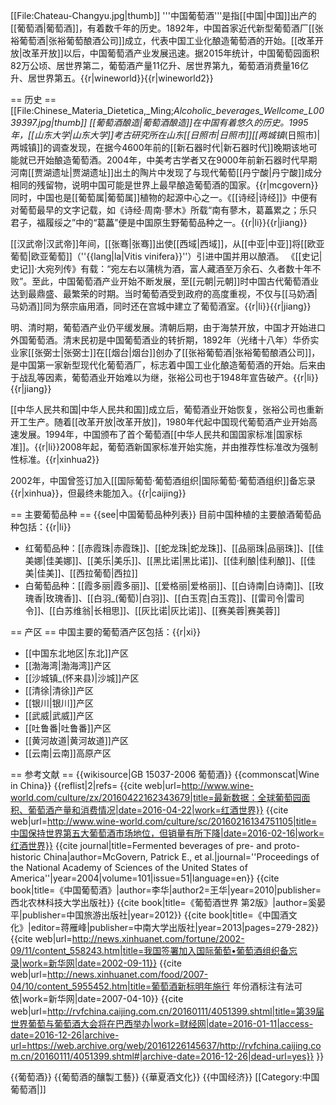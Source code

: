[[File:Chateau-Changyu.jpg|thumb]]
'''中国葡萄酒'''是指[[中国|中国]]出产的[[葡萄酒|葡萄酒]]，有着数千年的历史。1892年，中国首家近代新型葡萄酒厂[[张裕葡萄酒|张裕葡萄酿酒公司]]成立，代表中国工业化酿造葡萄酒的开始。[[改革开放|改革开放]]以后，中国葡萄酒产业发展迅速。据2015年统计，中国葡萄园面积82万公顷、居世界第二，葡萄酒产量11亿升、居世界第九，葡萄酒消费量16亿升、居世界第五。{{r|wineworld}}{{r|wineworld2}}

== 历史 ==
[[File:Chinese_Materia_Dietetica,_Ming;_Alcoholic_beverages_Wellcome_L0039397.jpg|thumb]]
[[葡萄酒酿造|葡萄酒酿造]]在中国有着悠久的历史。1995年，[[山东大学|山东大学]]考古研究所在山东[[日照市|日照市]][[两城镇_(日照市)|两城镇]]的调查发现，在据今4600年前的[[新石器时代|新石器时代]]晚期该地可能就已开始酿造葡萄酒。2004年，中美考古学者又在9000年前新石器时代早期河南[[贾湖遗址|贾湖遗址]]出土的陶片中发现了与现代葡萄[[丹宁酸|丹宁酸]]成分相同的残留物，说明中国可能是世界上最早酿造葡萄酒的国家。{{r|mcgovern}}同时，中国也是[[葡萄属|葡萄属]]植物的起源中心之一。《[[诗经|诗经]]》中便有对葡萄最早的文字记载，如《诗经·周南·蓼木》所载“南有蓼木，葛藟累之；乐只君子，福履绥之”中的“葛藟”便是中国原生野葡萄品种之一。{{r|li}}{{r|jiang}}

[[汉武帝|汉武帝]]年间，[[张骞|张骞]]出使[[西域|西域]]，从[[中亚|中亚]]将[[欧亚葡萄|欧亚葡萄]]（''{{lang|la|Vitis vinifera}}''）引进中国并用以酿酒。 《[[史记|史记]]·大宛列传》有载：“宛左右以蒲桃为酒，富人藏酒至万余石、久者数十年不败”。至此，中国葡萄酒产业开始不断发展，至[[元朝|元朝]]时中国古代葡萄酒业达到最鼎盛、最繁荣的时期。当时葡萄酒受到政府的高度重视，不仅与[[马奶酒|马奶酒]]同为祭宗庙用酒，同时还在宫城中建立了葡萄酒室。{{r|li}}{{r|jiang}}

明、清时期，葡萄酒产业仍平缓发展。清朝后期，由于海禁开放，中国才开始进口外国葡萄酒。清末民初是中国葡萄酒业的转折期，1892年（光绪十八年）华侨实业家[[张弼士|张弼士]]在[[烟台|烟台]]创办了[[张裕葡萄酒|张裕葡萄酿酒公司]]，是中国第一家新型现代化葡萄酒厂，标志着中国工业化酿造葡萄酒的开始。后来由于战乱等因素，葡萄酒业开始难以为继，张裕公司也于1948年宣告破产。{{r|li}}{{r|jiang}}

[[中华人民共和国|中华人民共和国]]成立后，葡萄酒业开始恢复，张裕公司也重新开工生产。随着[[改革开放|改革开放]]，1980年代起中国现代葡萄酒产业开始高速发展。1994年，中国颁布了首个葡萄酒[[中华人民共和国国家标准|国家标准]]。{{r|li}}2008年起，葡萄酒新国家标准开始实施，并由推荐性标准改为强制性标准。{{r|xinhua2}}

2002年，中国曾签订加入[[国际葡萄·葡萄酒组织|国际葡萄·葡萄酒组织]]备忘录{{r|xinhua}}，但最终未能加入。{{r|caijing}}

== 主要葡萄品种 ==
{{see|中国葡萄品种列表}}
目前中国种植的主要酿酒葡萄品种包括：{{r|li}}
* 红葡萄品种：[[赤霞珠|赤霞珠]]、[[蛇龙珠|蛇龙珠]]、[[品丽珠|品丽珠]]、[[佳美娜|佳美娜]]、[[美乐|美乐]]、[[黑比诺|黑比诺]]、[[佳利酿|佳利酿]]、[[佳美|佳美]]、[[西拉葡萄|西拉]]
* 白葡萄品种：[[霞多丽|霞多丽]]、[[爱格丽|爱格丽]]、[[白诗南|白诗南]]、[[玫瑰香|玫瑰香]]、[[白羽_(葡萄)|白羽]]、[[白玉霓|白玉霓]]、[[雷司令|雷司令]]、[[白苏维翁|长相思]]、[[灰比诺|灰比诺]]、[[赛美蓉|赛美蓉]]

== 产区 ==
中国主要的葡萄酒产区包括：{{r|xi}}
* [[中国东北地区|东北]]产区
* [[渤海湾|渤海湾]]产区
* [[沙城镇_(怀来县)|沙城]]产区
* [[清徐|清徐]]产区
* [[银川|银川]]产区
* [[武威|武威]]产区
* [[吐鲁番|吐鲁番]]产区
* [[黄河故道|黄河故道]]产区
* [[云南|云南]]高原产区

== 参考文献 ==
{{wikisource|GB 15037-2006 葡萄酒}}
{{commonscat|Wine in China}}
{{reflist|2|refs=
<ref name=wineworld>{{cite web|url=http://www.wine-world.com/culture/zx/20160422162343679|title=最新数据：全球葡萄园面积、葡萄酒产量和消费情况|date=2016-04-22|work=红酒世界}}</ref>
<ref name=wineworld2>{{cite web|url=http://www.wine-world.com/culture/sc/20160216134751105|title=中国保持世界第五大葡萄酒市场地位，但销量有所下降|date=2016-02-16|work=红酒世界}}</ref>
<ref name=mcgovern>{{cite journal|title=Fermented beverages of pre- and proto-historic China|author=McGovern, Patrick E., et al.|journal=''Proceedings of the National Academy of Sciences of the United States of America''|year=2004|volume=101|issue=51|language=en}}</ref>
<ref name=li>{{cite book|title=《中国葡萄酒》|author=李华|author2=王华|year=2010|publisher=西北农林科技大学出版社}}</ref>
<ref name=xi>{{cite book|title=《葡萄酒世界  第2版》|author=奚晏平|publisher=中国旅游出版社|year=2012}}</ref>
<ref name=jiang>{{cite book|title=《中国酒文化》|editor=蒋雁峰|publisher=中南大学出版社|year=2013|pages=279-282}}</ref>
<ref name=xinhua>{{cite web|url=http://news.xinhuanet.com/fortune/2002-09/11/content_558243.htm|title=我国签署加入国际葡萄•葡萄酒组织备忘录|work=新华网|date=2002-09-11}}</ref>
<ref name=xinhua2>{{cite web|url=http://news.xinhuanet.com/food/2007-04/10/content_5955452.htm|title=葡萄酒新标明年施行 年份酒标注有法可依|work=新华网|date=2007-04-10}}</ref>
<ref name=caijing>{{cite web|url=http://rvfchina.caijing.com.cn/20160111/4051399.shtml|title=第39届世界葡萄与葡萄酒大会将在巴西举办|work=财经网|date=2016-01-11|access-date=2016-12-26|archive-url=https://web.archive.org/web/20161226145637/http://rvfchina.caijing.com.cn/20160111/4051399.shtml#|archive-date=2016-12-26|dead-url=yes}}</ref>
}}

{{葡萄酒}}
{{葡萄酒的釀製工藝}}
{{華夏酒文化}}
{{中国经济}}
[[Category:中国葡萄酒|]]